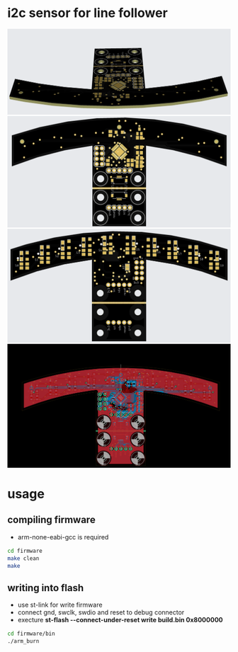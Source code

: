 # i2c sensor for line follower

![image](doc/images/top_3d.png)
![image](doc/images/top.png)
![image](doc/images/bottom.png)
![image](doc/images/board.png)


# usage

## compiling firmware

- arm-none-eabi-gcc is required

```bash
cd firmware
make clean
make
```

## writing into flash

- use st-link for write firmware
- connect gnd, swclk, swdio and reset to debug connector
- execture **st-flash --connect-under-reset write build.bin 0x8000000**

```bash
cd firmware/bin
./arm_burn
```